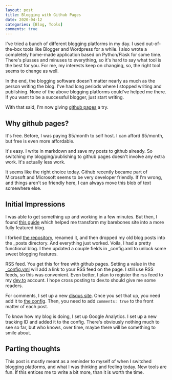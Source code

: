 ```yaml
---
layout: post
title: Blogging with Github Pages
date: 2020-04-12
categories: [Blog, Tools]
comments: true
---
```


I've tried a bunch of different blogging platforms in my day. I used out-of-the-box tools like Blogger and Wordpress for a while. I also wrote a completely home-made application based on Python/Flask for some time. There's plusses and minuses to everything, so it's hard to say what tool is the best for you. For me, my interests keep on changing, so, the right tool seems to change as well.

In the end, the blogging software doesn't matter nearly as much as the person writing the blog. I've had long periods where I stopped writing and publishing. None of the above blogging platforms could've helped me there. If you want to be a successful blogger, just start writing.

With that said, I'm now giving [github pages](https://pages.github.com/) a try.

## Why github pages? 

It's free. Before, I was paying $5/month to self host. I can afford $5/month, but free is even more affordable.

It's easy. I write in markdown and save my posts to github already. So switching my blogging/publishing to github pages doesn't involve any extra work. It's actually less work.

It seems like the right choice today. Github recently became part of Microsoft and Microsoft seems to be very developer friendly. If I'm wrong, and things aren't so friendly here, I can always move this blob of text somewhere else.

## Initial Impressions

I was able to get something up and working in a few minutes. But then, I found [this guide](https://www.smashingmagazine.com/2014/08/build-blog-jekyll-github-pages/) which helped me transform my barebones site into a more fully featured blog. 

I forked [the repository](https://github.com/barryclark/jekyll-now), renamed it, and then dropped my old blog posts into the _posts directory. And everything just worked. Voila, I had a pretty functional blog. I then updated a couple fields in _config.xml to unlock some sweet blogging features.

RSS feed. You get this for free with github pages. Setting a value in the [_config.yml](https://github.com/dannyhan12/dannyhan12.github.io/blob/986e9de0efb7a774ee75f42bbc92f0af716d3bf8/_config.yml#L28) will add a link to your RSS feed on the page. I still use RSS feeds, so this was convenient. Even better, I plan to register the rss feed to my [dev.to](https://dev.to/) account. I hope cross posting to dev.to should give me some readers.

For comments, I set up a new [disqus site](https://disqus.com/). Once you set that up, you need add it to [the config](https://github.com/dannyhan12/dannyhan12.github.io/blob/986e9de0efb7a774ee75f42bbc92f0af716d3bf8/_config.yml#L37). Then, you need to add `comments: true` to the front matter of each post.

To know how my blog is doing, I set up Google Analytics. I set up a new tracking ID and added it to the config. There's obviously nothing much to see so far, but who knows, over time, maybe there will be something to smile about.

## Parting thoughts

This post is mostly meant as a reminder to myself of when I switched blogging platforms, and what I was thinking and feeling today. New tools are fun. If this entices me to write a bit more, than it is worth the time.
